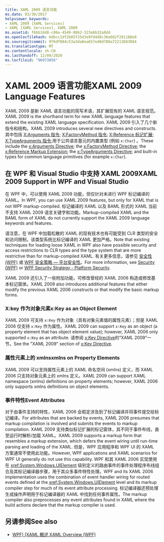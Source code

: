 ```yaml
---
title: XAML 2009 语言功能
ms.date: 03/30/2017
helpviewer_keywords:
- XAML 2009 [XAML Services]
- XAML [XAML Services], XAML 2009
ms.assetid: f6bb18d8-c86a-4549-8862-323e6b32a8dd
ms.openlocfilehash: 6dbcc1df2b05f25d3e9fd4d8c36e602f281188e8
ms.sourcegitcommit: 9f6df084c53a3da0ea657ed0d708a72213683084
ms.translationtype: MT
ms.contentlocale: zh-CN
ms.lasthandoff: 12/09/2020
ms.locfileid: "96973856"
---
```

# <a name="xaml-2009-language-features"></a><span data-ttu-id="b89c2-102">XAML 2009 语言功能</span><span class="sxs-lookup"><span data-stu-id="b89c2-102">XAML 2009 Language Features</span></span>
<span data-ttu-id="b89c2-103">XAML 2009 是新 XAML 语言功能的简写术语，其扩展现有的 XAML 语言规范。</span><span class="sxs-lookup"><span data-stu-id="b89c2-103">XAML 2009 is the shorthand term for new XAML language features that extend the existing XAML language specification.</span></span> <span data-ttu-id="b89c2-104">XAML 2009 引入了几个新指令和结构。</span><span class="sxs-lookup"><span data-stu-id="b89c2-104">XAML 2009 introduces several new directives and constructs.</span></span> <span data-ttu-id="b89c2-105">其中包括 [X:Arguments 指令](xarguments-directive.md); [X:FactoryMethod 指令](xfactorymethod-directive.md); [X:Reference 标记扩展](xreference-markup-extension.md); [X:TypeArguments 指令](xtypearguments-directive.md);用于公共语言基元的内置类型 (例如 `x:Char`) 。</span><span class="sxs-lookup"><span data-stu-id="b89c2-105">These include the [x:Arguments Directive](xarguments-directive.md); the [x:FactoryMethod Directive](xfactorymethod-directive.md); the [x:Reference Markup Extension](xreference-markup-extension.md); the [x:TypeArguments Directive](xtypearguments-directive.md); and built-in types for common language primitives (for example `x:Char`).</span></span>

## <a name="xaml-2009-support-in-wpf-and-visual-studio"></a><span data-ttu-id="b89c2-106">在 WPF 和 Visual Studio 中支持 XAML 2009</span><span class="sxs-lookup"><span data-stu-id="b89c2-106">XAML 2009 Support in WPF and Visual Studio</span></span>

<span data-ttu-id="b89c2-107">在 WPF 中，可以使用 XAML 2009 功能，但仅针对未进行 WPF 标记编译的 XAML。</span><span class="sxs-lookup"><span data-stu-id="b89c2-107">In WPF, you can use XAML 2009 features, but only for XAML that is not WPF markup-compiled.</span></span> <span data-ttu-id="b89c2-108">标记编译的 XAML 以及 BAML 形式的 XAML 当前不支持 XAML 2009 语言关键字和功能。</span><span class="sxs-lookup"><span data-stu-id="b89c2-108">Markup-compiled XAML and the BAML form of XAML do not currently support the XAML 2009 language keywords and features.</span></span>

<span data-ttu-id="b89c2-109">请注意，在 WPF 中加载松散的 XAML 的现有技术也有可能受到 CLR 类型的安全和访问限制，该类型系统比标记编译的 XAML 更加严格。</span><span class="sxs-lookup"><span data-stu-id="b89c2-109">Note that existing techniques for loading loose XAML in WPF also have possible security and access restrictions to CLR types and the type system that are more restrictive than for markup-compiled XAML.</span></span> <span data-ttu-id="b89c2-110">有关更多信息，请参见 [安全性 (WPF)](../framework/wpf/security-wpf.md) 或 [WPF 安全策略 — 平台安全性](../framework/wpf/wpf-security-strategy-platform-security.md)。</span><span class="sxs-lookup"><span data-stu-id="b89c2-110">For more information, see [Security (WPF)](../framework/wpf/security-wpf.md) or [WPF Security Strategy - Platform Security](../framework/wpf/wpf-security-strategy-platform-security.md).</span></span>

<span data-ttu-id="b89c2-111">XAML 2009 还引入了一些附加功能，可修改曾经的 XAML 2006 构造或修改基本标记窗体。</span><span class="sxs-lookup"><span data-stu-id="b89c2-111">XAML 2009 also introduces additional features that either modify the previous XAML 2006 constructs or that modify the basic markup forms.</span></span>

### <a name="xkey-as-an-object-element"></a><span data-ttu-id="b89c2-112">X:key 作为对象元素</span><span class="sxs-lookup"><span data-stu-id="b89c2-112">x:Key as an Object Element</span></span>

<span data-ttu-id="b89c2-113">XAML 2009 可支持 `x:Key` 作为对象（具有对象元素值的属性元素）；但是 XAML 2006 仅支持 `x:Key` 作为属性。</span><span class="sxs-lookup"><span data-stu-id="b89c2-113">XAML 2009 can support `x:Key` as an object (a property element that has object element value); however, XAML 2006 only supported `x:Key` as an attribute.</span></span> <span data-ttu-id="b89c2-114">请参阅 [x:Key Directive](xkey-directive.md)的“XAML 2009”一节。</span><span class="sxs-lookup"><span data-stu-id="b89c2-114">See the "XAML 2009" section of [x:Key Directive](xkey-directive.md).</span></span>

### <a name="xmlns-on-property-elements"></a><span data-ttu-id="b89c2-115">属性元素上的 xmlns</span><span class="sxs-lookup"><span data-stu-id="b89c2-115">xmlns on Property Elements</span></span>

<span data-ttu-id="b89c2-116">XAML 2009 可以支持属性元素上的 XAML 命名空间 (xmlns) 定义，而 XAML 2006 只支持对象元素上的 xmlns 定义。</span><span class="sxs-lookup"><span data-stu-id="b89c2-116">XAML 2009 can support XAML namespace (xmlns) definitions on property elements; however, XAML 2006 only supports xmlns definitions on object elements.</span></span>

### <a name="event-attributes"></a><span data-ttu-id="b89c2-117">事件特性</span><span class="sxs-lookup"><span data-stu-id="b89c2-117">Event Attributes</span></span>

<span data-ttu-id="b89c2-118">对于由事件支持的特性，XAML 2006 会假定涉及到了标记编译并将事件提交给标记编译。</span><span class="sxs-lookup"><span data-stu-id="b89c2-118">For attributes that are backed by events, XAML 2006 presumes that markup compilation is involved and submits the events to markup compilation.</span></span> <span data-ttu-id="b89c2-119">XAML 2009 支持类似标记扩展的标记窗体，其不同于事件布线，直至运行时解析/加载 XAML。</span><span class="sxs-lookup"><span data-stu-id="b89c2-119">XAML 2009 supports a markup form that resembles a markup extension, which defers the event wiring until run-time parsing and loading of the XAML.</span></span> <span data-ttu-id="b89c2-120">但是，WPF 应用程序和 WPF UI 的 XAML 方案通常不使用此功能。</span><span class="sxs-lookup"><span data-stu-id="b89c2-120">However, WPF applications and XAML scenarios for WPF UI generally do not use this capability.</span></span> <span data-ttu-id="b89c2-121">WPF 和其 XAML 2006 实现使用在 <xref:System.Windows.UIElement> 级别定义的路由事件的事件处理程序布线组合及其标记编译器步骤，用于其众多事件特性处理。</span><span class="sxs-lookup"><span data-stu-id="b89c2-121">WPF and its XAML 2006 implementation uses the combination of event handler wiring for routed events defined at the <xref:System.Windows.UIElement> level and its markup compiler step for much of its event attribute processing.</span></span> <span data-ttu-id="b89c2-122">标记编译器还预处理生成操作声明用于标记编译器的 XAML 中找到任何事件属性。</span><span class="sxs-lookup"><span data-stu-id="b89c2-122">The markup compiler also preprocesses any event attributes found in XAML where the build actions declare that the markup compiler is used.</span></span>

## <a name="see-also"></a><span data-ttu-id="b89c2-123">另请参阅</span><span class="sxs-lookup"><span data-stu-id="b89c2-123">See also</span></span>

- [<span data-ttu-id="b89c2-124">WPF)  (XAML 概述 </span><span class="sxs-lookup"><span data-stu-id="b89c2-124">XAML Overview (WPF)</span></span>](../net/wpf/fundamentals/xaml.md)
